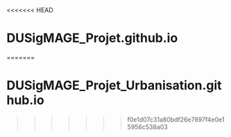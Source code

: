 <<<<<<< HEAD
# DUSigMAGE_Projet.github.io
=======
# DUSigMAGE_Projet_Urbanisation.github.io
>>>>>>> f0e1d07c31a80bdf26e7897f4e0e15956c538a03
